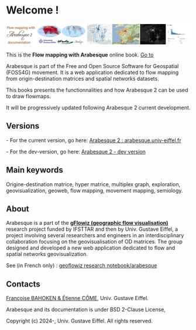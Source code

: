 # Welcome !

![](images/bandeau.png)

This is the **Flow mapping with Arabesque** online book. [Go to](https://gflowiz.github.io/arabesque2-doc/)

Arabesque is part of the Free and Open Source Software for Geospatial (FOSS4G) movement. It is a web application dedicated to flow mapping from origin-destination matrices and spatial networks datasets.

This books presents the functionnalities and how Arabesque 2 can be used to draw flowmaps.

It will be progressively updated following Arabesque 2 current development.

## **Versions** 

\- For the current version, go here: [Arabesque 2 : arabesque.univ-eiffel.fr](https://arabesque.univ-eiffel.fr/)

\- For the dev-version, go here: [Arabesque 2 - dev version](https://github.com/Tonhauck/dev-arabesque)

## **Main keywords** 

Origine-destination matrice, hyper matrice, multiplex graph, exploration, geovisualization, geoweb, flow mapping, movement mapping, semiology.

## **About**

Arabesque is a part of the [**gFlowiz (geographic flow visualisation)**](#0) research project funded by IFSTTAR and then by Univ. Gustave Eiffel, a project involving several researchers and engineers in an interdisciplinary collaboration focusing on the geovisualisation of OD matrices. The group designed and developed a new web application dedicated to flow and spatial networks geovisualization.

See (in French only) : [geoflowiz research notebook/arabesque](https://geoflowiz.hypotheses.org/arabesque)

## **Contacts** 

[Françoise BAHOKEN & Étienne CÔME](mailto:francoise.bahoken@univ-eiffel.fr,etienne.come@univ-eiffel.fr), Univ. Gustave Eiffel.

Arabesque and its documentation is under BSD 2-Clause License,

Copyright (c) 2024-, Univ. Gustave Eiffel. All rights reserved.
